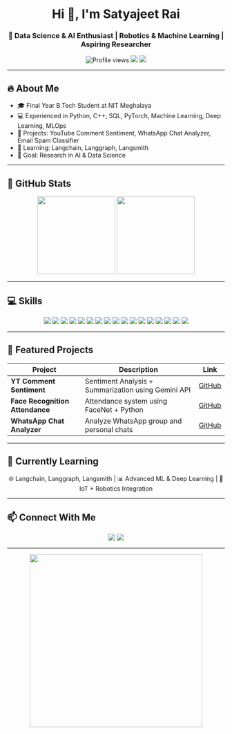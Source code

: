 <!--
    GitHub Profile README for Satyajeet Rai
    Features: Stats, Skills, Projects, Contact, Colorful Badges, Aesthetic Layout
-->

<h1 align="center">Hi 👋, I'm Satyajeet Rai</h1>
<h3 align="center">🚀 Data Science & AI Enthusiast | Robotics & Machine Learning | Aspiring Researcher</h3>

<p align="center">
  <img src="https://komarev.com/ghpvc/?username=satyajeetrai007&color=brightgreen" alt="Profile views" />
  <img src="https://img.shields.io/badge/Status-Open%20for%20Collaboration-brightgreen" />
  <img src="https://img.shields.io/badge/🌎-Portfolio-blue" />
</p>

---

## 🔥 About Me
- 🎓 Final Year B.Tech Student at NIT Meghalaya  
- 💻 Experienced in Python, C++, SQL, PyTorch, Machine Learning, Deep Learning, MLOps  
- 🤖 Projects: YouTube Comment Sentiment, WhatsApp Chat Analyzer, Email Spam Classifier  
- 🌱 Learning: Langchain, Langgraph, Langsmith  
- 🎯 Goal: Research in AI & Data Science  

---

## 🌈 GitHub Stats
<p align="center">
  <img height="180em" src="https://github-readme-stats.vercel.app/api?username=satyajeetrai007&show_icons=true&theme=radical&count_private=true" />
  <img height="180em" src="https://github-readme-stats.vercel.app/api/top-langs/?username=satyajeetrai007&layout=compact&theme=radical" />
</p>

---

## 💻 Skills
<p align="center">

<!-- Programming Languages -->
<img src="https://img.shields.io/badge/Python-3.11-blue?style=for-the-badge&logo=python&logoColor=white" />
<img src="https://img.shields.io/badge/C++-11-yellow?style=for-the-badge&logo=c%2B%2B&logoColor=white" />
<img src="https://img.shields.io/badge/SQL-lightgrey?style=for-the-badge&logo=mysql&logoColor=white" />

<!-- Core CS & Math -->
<img src="https://img.shields.io/badge/DSA-red?style=for-the-badge" />
<img src="https://img.shields.io/badge/OOP-orange?style=for-the-badge" />
<img src="https://img.shields.io/badge/Statistics-blueviolet?style=for-the-badge" />
<img src="https://img.shields.io/badge/Linear_Algebra-green?style=for-the-badge" />
<img src="https://img.shields.io/badge/Probability-yellow?style=for-the-badge" />
<img src="https://img.shields.io/badge/Calculus-pink?style=for-the-badge" />

<!-- AI / ML Frameworks -->
<img src="https://img.shields.io/badge/PyTorch-orange?style=for-the-badge&logo=pytorch&logoColor=white" />
<img src="https://img.shields.io/badge/OpenCV-4.8-blue?style=for-the-badge&logo=opencv&logoColor=white" />
<img src="https://img.shields.io/badge/Deep_Learning-red?style=for-the-badge" />
<img src="https://img.shields.io/badge/Machine_Learning-green?style=for-the-badge" />
<img src="https://img.shields.io/badge/MLOps-purple?style=for-the-badge" />

<!-- Tools -->
<img src="https://img.shields.io/badge/Git-F05032?style=for-the-badge&logo=git&logoColor=white" />
<img src="https://img.shields.io/badge/VSCode-0078d7?style=for-the-badge&logo=visual-studio-code&logoColor=white" />
<img src="https://img.shields.io/badge/Flask-red?style=for-the-badge" />

</p>

---

## 🌟 Featured Projects
| Project | Description | Link |
|---------|-------------|------|
| **YT Comment Sentiment** | Sentiment Analysis + Summarization using Gemini API | [GitHub](https://github.com/satyajeetrai007/yt-comment-sentiment) |
| **Face Recognition Attendance** | Attendance system using FaceNet + Python | [GitHub](https://github.com/satyajeetrai007/face-attendance) |
| **WhatsApp Chat Analyzer** | Analyze WhatsApp group and personal chats | [GitHub](https://github.com/satyajeetrai007/robot-project) |

---

## 🎯 Currently Learning
<p align="center">
🌐 Langchain, Langgraph, Langsmith | 📊 Advanced ML & Deep Learning | 🤖 IoT + Robotics Integration
</p>

---

## 📫 Connect With Me
<p align="center">
  <a href="https://www.linkedin.com/in/satyajeet-rai-336617257/"><img src="https://img.shields.io/badge/LinkedIn-0077B5?style=for-the-badge&logo=linkedin&logoColor=white"/></a>
  <a href="mailto:satyajeet0@gmail.com"><img src="https://img.shields.io/badge/Email-D14836?style=for-the-badge&logo=gmail&logoColor=white"/></a>
</p>

---

<p align="center">
  <img src="https://media.giphy.com/media/3o7abB06u9bNzA8lu8/giphy.gif" width="400"/>
</p>
